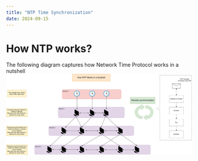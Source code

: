 ```yaml
---
title: "NTP Time Synchronization"
date: 2024-09-15
---
```

# How NTP works?
The following diagram captures how Network Time Protocol works in a nutshell
![NTP](./NTP.drawio.svg)
